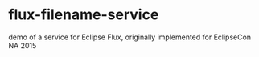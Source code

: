 # flux-filename-service
demo of a service for Eclipse Flux, originally implemented for EclipseCon NA 2015
